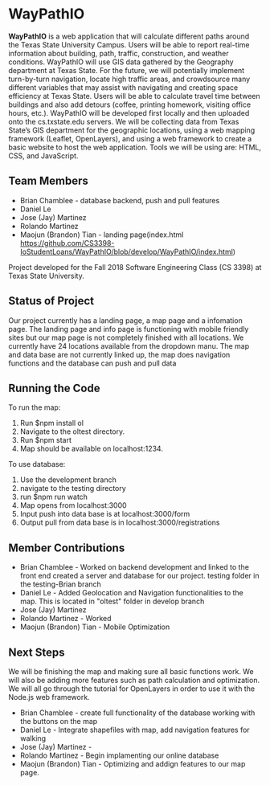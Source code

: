 # WayPathIO
**WayPathIO** is a web application that will calculate different paths around the Texas State University Campus. Users will be able to report real-time information about building, path, traffic, construction, and weather conditions. WayPathIO will use GIS data gathered by the Geography department at Texas State. For the future, we will potentially implement turn-by-turn navigation, locate high traffic areas, and crowdsource many different variables that may assist with navigating and creating space efficiency at Texas State. Users will be able to calculate travel time between buildings and also add detours (coffee, printing homework, visiting office hours, etc.). WayPathIO will be developed first locally and then uploaded onto the cs.txstate.edu servers. We will be collecting data from Texas State’s GIS department for the geographic locations, using a web mapping framework (Leaflet, OpenLayers), and using a web framework to create a basic website to host the web application. Tools we will be using are: HTML, CSS, and JavaScript.

## **Team Members**
   * Brian Chamblee - database backend, push and pull features  
   * Daniel Le
   * Jose (Jay) Martinez
   * Rolando Martinez
   * Maojun (Brandon) Tian - landing page(index.html https://github.com/CS3398-IoStudentLoans/WayPathIO/blob/develop/WayPathIO/index.html)
   
Project developed for the Fall 2018 Software Engineering Class (CS 3398) at Texas State University.

## **Status of Project**
Our project currently has a landing page, a map page and a infomation page. The landing page and info page is functioning with mobile friendly sites but our map page is not completely finished with all locations. We currently have 24 locations available from the dropdown manu.
The map and data base are not currently linked up, the map does navigation functions and the database can push and pull data

## **Running the Code**
To run the map:
  1. Run $npm install ol
  2. Navigate to the oltest directory.
  3. Run $npm start
  4. Map should be available on localhost:1234.
  
To use database:
  1. Use the development branch
  2. navigate to the testing directory
  3. run $npm run watch
  4. Map opens from localhost:3000
  5. Input push into data base is at localhost:3000/form
  6. Output pull from data base is in localhost:3000/registrations   
  
## **Member Contributions**
   * Brian Chamblee - Worked on backend development and linked to the front end created a server and database for our project. testing folder in the testing-Brian branch
   * Daniel Le - Added Geolocation and Navigation functionalities to the map. This is located in "oltest" folder in develop branch
   * Jose (Jay) Martinez
   * Rolando Martinez - Worked 
   * Maojun (Brandon) Tian - Mobile Optimization

## **Next Steps**
We will be finishing the map and making sure all basic functions work. We will also be adding more features such as path calculation and optimization. We will all go through the tutorial for OpenLayers in order to use it with the Node.js web framework.
   * Brian Chamblee - create full functionality of the database working with the buttons on the map 
   * Daniel Le - Integrate shapefiles with map, add navigation features for walking
   * Jose (Jay) Martinez - 
   * Rolando Martinez - Begin implamenting our online database
   * Maojun (Brandon) Tian - Optimizing and addign features to our map page.
   



